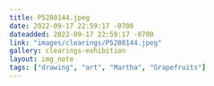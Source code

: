 ```yaml
---
title: P5280144.jpeg
date: 2022-09-17 22:59:17 -0700
dateadded: 2022-09-17 22:59:17 -0700
link: "images/clearings/P5280144.jpeg"
gallery: clearings-exhibition
layout: img_note
tags: ["drawing", "art", "Martha", "Grapefruits"]
--- 
```

